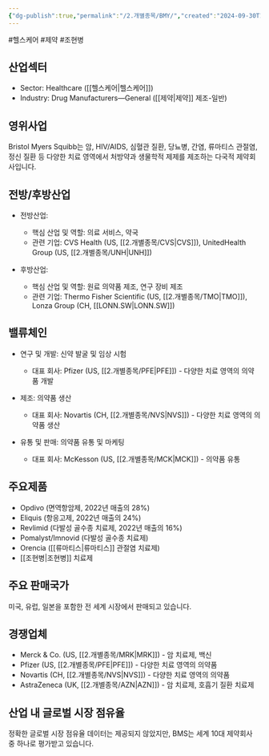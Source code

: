 ```yaml
---
{"dg-publish":true,"permalink":"/2.개별종목/BMY/","created":"2024-09-30T11:07:58.494+09:00","updated":"2025-06-03T20:05:58.035+09:00"}
---
```


#헬스케어 #제약 #조현병 

## 산업섹터

- Sector: Healthcare ([[헬스케어\|헬스케어]])
- Industry: Drug Manufacturers—General ([[제약\|제약]] 제조-일반)

## 영위사업

Bristol Myers Squibb는 암, HIV/AIDS, 심혈관 질환, 당뇨병, 간염, 류마티스 관절염, 정신 질환 등 다양한 치료 영역에서 처방약과 생물학적 제제를 제조하는 다국적 제약회사입니다.

## 전방/후방산업

- 전방산업:
    
    - 핵심 산업 및 역할: 의료 서비스, 약국
    - 관련 기업: CVS Health (US, [[2.개별종목/CVS\|CVS]]), UnitedHealth Group (US, [[2.개별종목/UNH\|UNH]])
    
- 후방산업:
    
    - 핵심 산업 및 역할: 원료 의약품 제조, 연구 장비 제조
    - 관련 기업: Thermo Fisher Scientific (US, [[2.개별종목/TMO\|TMO]]), Lonza Group (CH, [[LONN.SW\|LONN.SW]])
    

## 밸류체인

- 연구 및 개발: 신약 발굴 및 임상 시험
    
    - 대표 회사: Pfizer (US, [[2.개별종목/PFE\|PFE]]) - 다양한 치료 영역의 의약품 개발
    
- 제조: 의약품 생산
    
    - 대표 회사: Novartis (CH, [[2.개별종목/NVS\|NVS]]) - 다양한 치료 영역의 의약품 생산
    
- 유통 및 판매: 의약품 유통 및 마케팅
    
    - 대표 회사: McKesson (US, [[2.개별종목/MCK\|MCK]]) - 의약품 유통
    

## 주요제품

- Opdivo (면역항암제, 2022년 매출의 28%)
- Eliquis (항응고제, 2022년 매출의 24%)
- Revlimid (다발성 골수종 치료제, 2022년 매출의 16%)
- Pomalyst/Imnovid (다발성 골수종 치료제)
- Orencia ([[류마티스\|류마티스]] 관절염 치료제)
- [[조현병\|조현병]] 치료제

## 주요 판매국가

미국, 유럽, 일본을 포함한 전 세계 시장에서 판매되고 있습니다.

## 경쟁업체

- Merck & Co. (US, [[2.개별종목/MRK\|MRK]]) - 암 치료제, 백신
- Pfizer (US, [[2.개별종목/PFE\|PFE]]) - 다양한 치료 영역의 의약품
- Novartis (CH, [[2.개별종목/NVS\|NVS]]) - 다양한 치료 영역의 의약품
- AstraZeneca (UK, [[2.개별종목/AZN\|AZN]]) - 암 치료제, 호흡기 질환 치료제

## 산업 내 글로벌 시장 점유율

정확한 글로벌 시장 점유율 데이터는 제공되지 않았지만, BMS는 세계 10대 제약회사 중 하나로 평가받고 있습니다.
